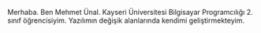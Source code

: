 Merhaba. Ben Mehmet Ünal. Kayseri Üniversitesi Bilgisayar Programcılığı 2. sınıf öğrencisiyim.
Yazılımın değişik alanlarında kendimi geliştirmekteyim.
